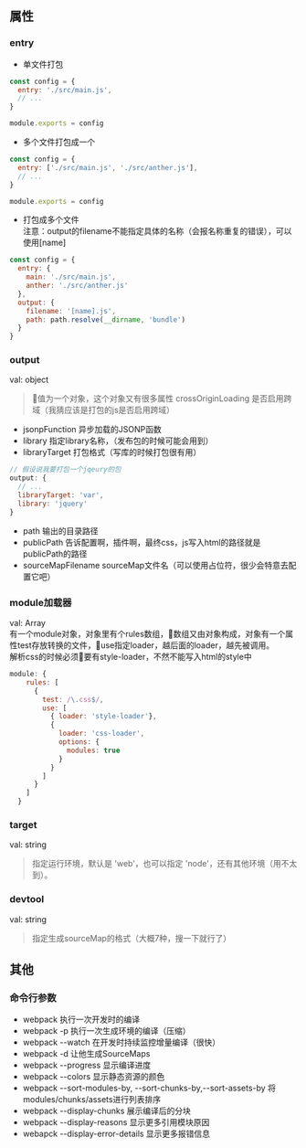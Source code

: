 ## 属性

### entry
* 单文件打包
```js
const config = {
  entry: './src/main.js',
  // ...
}

module.exports = config
```
* 多个文件打包成一个
```js
const config = {
  entry: ['./src/main.js', './src/anther.js'],
  // ...
}

module.exports = config
```
* 打包成多个文件  
注意：output的filename不能指定具体的名称（会报名称重复的错误），可以使用[name]
```js
const config = {
  entry: {
    main: './src/main.js',
    anther: './src/anther.js'
  },
  output: {
    filename: '[name].js',
    path: path.resolve(__dirname, 'bundle')
  }
}
```
### output
val: object
> 值为一个对象，这个对象又有很多属性
> crossOriginLoading 是否启用跨域（我猜应该是打包的js是否启用跨域）
* jsonpFunction 异步加载的JSONP函数
* library 指定library名称，（发布包的时候可能会用到）
* libraryTarget 打包格式（写库的时候打包很有用）
```js
// 假设说我要打包一个jqeury的包
output: {
  // ...
  libraryTarget: 'var',
  library: 'jquery'
}
```
* path 输出的目录路径
* publicPath 告诉配置啊，插件啊，最终css，js写入html的路径就是publicPath的路径
* sourceMapFilename sourceMap文件名（可以使用占位符，很少会特意去配置它吧）

### module加载器
val: Array  
有一个module对象，对象里有个rules数组，数组又由对象构成，对象有一个属性test存放转换的文件，use指定loader，越后面的loader，越先被调用。  
解析css的时候必须要有style-loader，不然不能写入html的style中  
```js
module: {
    rules: [
      {
        test: /\.css$/,
        use: [
          { loader: 'style-loader'},
          {
            loader: 'css-loader',
            options: {
              modules: true
            }
          }
        ]
      }
    ]
  }
```

### target
val: string  
> 指定运行环境，默认是 'web'，也可以指定 'node'，还有其他环境（用不太到）。

### devtool
val: string
> 指定生成sourceMap的格式（大概7种，搜一下就行了）

## 其他
### 命令行参数
* webpack 执行一次开发时的编译
* webpack -p 执行一次生成环境的编译（压缩）
* webpack --watch 在开发时持续监控增量编译（很快）
* webpack -d 让他生成SourceMaps
* webpack --progress 显示编译进度
* webpack --colors 显示静态资源的颜色
* webpack --sort-modules-by, --sort-chunks-by,--sort-assets-by 将modules/chunks/assets进行列表排序
* webpack --display-chunks 展示编译后的分块
* webpack --display-reasons 显示更多引用模块原因
* webapck --display-error-details 显示更多报错信息